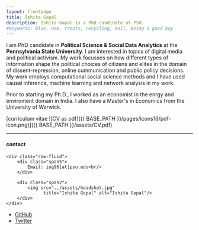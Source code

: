 ```yaml
---
layout: frontpage
title: Ishita Gopal
description: Ishita Gopal is a PhD candidate at PSU. 
#keywords: Blue, Ham, treats, recycling, mail, being a good boy
---
```


I am PhD candidate in **Political Science & Social Data Analytics** at the **Pennsylvania State University**. I am interested in topics of digital media and political activism. My work focusses on how different types of information shape the political choices of citizens and elites in the domain of dissent-repression, online cummunication and public policy decisions. My work employs computational social science methods and I have used causal inference, machine learning and network analysis in my work. 

Prior to starting my Ph.D., I worked as an economist in the enrgy and enviroment domain in India. I also have a Master's in Economics from the University of Warwick. 

[curriculum vitae ![CV as pdf]({{ BASE_PATH }}/pages/icons16/pdf-icon.png)]({{ BASE_PATH }}/assets/CV.pdf)<br/>


---


<div class="container">
<h4><a name="contact"></a>contact</h4>

    <div class="row-fluid">
        <div class="span5">
            Email: iug96[at]psu.edu<br/>
        </div>

        <div class="span2">
            <img src="../assets/headshot.jpg"
                  title="Ishita Gopal" alt="Ishita Gopal"/>
        </div>
    </div>
</div>


<div class="navbar">
  <div class="navbar-inner">
      <ul class="nav">
          <li><a href="https://github.com/IshitaGopal">GitHub</a></li>
          <li><a href="https://twitter.com/izzigopal">Twitter </a></li>
      </ul>
  </div>
</div>